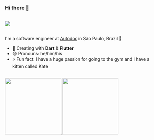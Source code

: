   ### **Hi there** 👋

  <br />
  
  <div align="left">
    <a href="http://bit.ly/3JxF8NV" target="_blank"><img src="https://img.shields.io/badge/Acesse%20o%20meu-Linktree-292929?style=for-the-badge&logo=linktree&logoColor=39E09B"/> 
    </a>
  </div>

  <br />

  I'm a software engineer at [Autodoc](https://autodoc.com.br/) in São Paulo, Brazil 🌆

  - 🌱 Creating with **Dart** & **Flutter**
  - 😄 Pronouns: he/him/his
  - ⚡ Fun fact: I have a huge passion for going to the gym and I have a kitten called Kate

  <br />

  <div align="left">
    <a href="https://github.com/gabrielWilli">
    <img height="180em" src="https://github-readme-stats.vercel.app/api?username=gabrielWilli&show_icons=true&theme=dracula&include_all_commits=true&count_private=true"/>
    <img height="180em" src="https://github-readme-stats.vercel.app/api/top-langs/?username=gabrielWilli&layout=compact&langs_count=7&theme=dracula"/>
    </a>
  </div>
